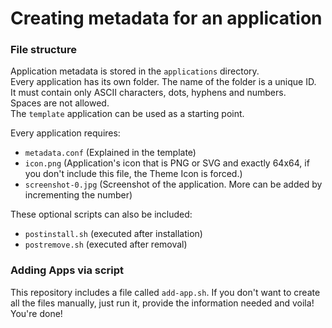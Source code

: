 # Creating metadata for an application
### File structure
Application metadata is stored in the `applications` directory.  
Every application has its own folder. The name of the folder is a unique ID.  
It must contain only ASCII characters, dots, hyphens and numbers.  
Spaces are not allowed.  
The `template` application can be used as a starting point.
  
Every application requires:
* `metadata.conf` (Explained in the template)
* `icon.png` (Application's icon that is PNG or SVG and exactly 64x64, if you don't include this file, the Theme Icon is forced.)
* `screenshot-0.jpg` (Screenshot of the application. More can be added by incrementing the number)
  
These optional scripts can also be included:
* `postinstall.sh` (executed after installation)
* `postremove.sh` (executed after removal)

### Adding Apps via script
This repository includes a file called `add-app.sh`.
If you don't want to create all the files manually,
just run it, provide the information needed and
voila! You're done!
